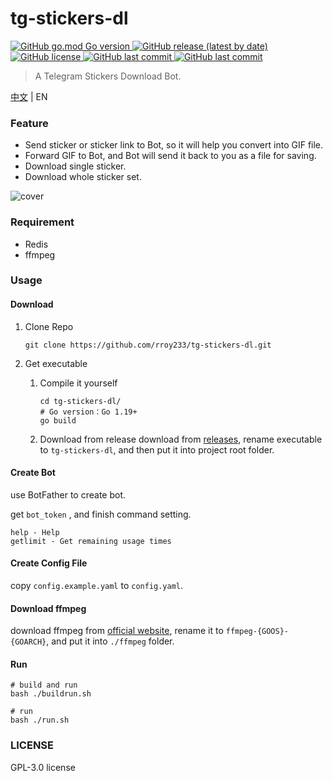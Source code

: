 # tg-stickers-dl
<p>
   <a href="https://github.com/rroy233/tg-stickers-dl">
      <img alt="GitHub go.mod Go version" src="https://img.shields.io/github/go-mod/go-version/rroy233/tg-stickers-dl?style=flat-square">
   </a>
   <a href="https://github.com/rroy233/tg-stickers-dl/releases">
      <img alt="GitHub release (latest by date)" src="https://img.shields.io/github/v/release/rroy233/tg-stickers-dl?style=flat-square">
   </a>
   <a href="https://github.com/rroy233/tg-stickers-dl/blob/main/LICENSE">
      <img alt="GitHub license" src="https://img.shields.io/github/license/rroy233/tg-stickers-dl?style=flat-square">
   </a>
   <a href="https://github.com/rroy233/tg-stickers-dl/commits/main">
      <img alt="GitHub last commit" src="https://img.shields.io/github/last-commit/rroy233/tg-stickers-dl?style=flat-square">
   </a>
    <a href="https://t.me/stickers_download_bot">
      <img alt="GitHub last commit" src="https://img.shields.io/badge/demo-%40stickers__download__bot-green?style=flat-square">
   </a>
</p>

> A Telegram Stickers Download Bot.

[中文](README.md) | EN

### Feature

* Send sticker or sticker link to Bot, so it will help you convert into GIF file.
* Forward GIF to Bot, and Bot will send it back to you as a file for saving.
* Download single sticker.
* Download whole sticker set.

![cover](docs/demo.gif)

### Requirement

- Redis
- ffmpeg

### Usage

#### Download

1. Clone Repo

   ```shell
   git clone https://github.com/rroy233/tg-stickers-dl.git
   ```

2. Get executable

    1. Compile it yourself

       ```shell
       cd tg-stickers-dl/
       # Go version：Go 1.19+
       go build
       ```
    2. Download from release
       download from [releases](https://github.com/rroy233/tg-stickers-dl/releases), rename executable to `tg-stickers-dl`, and then put it into project root folder.


#### Create Bot

use BotFather to create bot.

get `bot_token` , and finish command setting.

```
help - Help
getlimit - Get remaining usage times
```

#### Create Config File

copy `config.example.yaml` to `config.yaml`.

#### Download ffmpeg

download ffmpeg from [official website](https://ffmpeg.org/),  rename it to `ffmpeg-{GOOS}-{GOARCH}`, and put it into `./ffmpeg` folder.

#### Run

```shell
# build and run
bash ./buildrun.sh 

# run
bash ./run.sh 
```

### LICENSE
GPL-3.0 license
